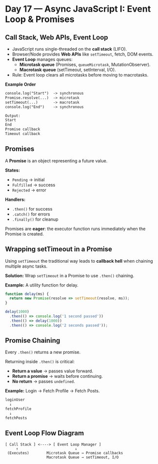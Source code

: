 # Day 17 — Async JavaScript I: Event Loop & Promises

## Call Stack, Web APIs, Event Loop

- JavaScript runs single-threaded on the **call stack** (LIFO).
- Browser/Node provides **Web APIs** like `setTimeout`, fetch, DOM events.
- **Event Loop** manages queues:
  - **Microtask queue** (Promises, `queueMicrotask`, MutationObserver).
  - **Macrotask queue** (setTimeout, setInterval, I/O).
- Rule: Event loop clears all microtasks before moving to macrotasks.

**Example Order**

```txt
console.log("Start")  -> synchronous
Promise.resolve(...)  -> microtask
setTimeout(...)       -> macrotask
console.log("End")    -> synchronous

Output:
Start
End
Promise callback
Timeout callback
```

## Promises

A **Promise** is an object representing a future value.

**States:**
- `Pending` → initial
- `Fulfilled` → success
- `Rejected` → error

**Handlers:**
- `.then()` for success
- `.catch()` for errors
- `.finally()` for cleanup

Promises are **eager**: the executor function runs immediately when the Promise is created.

## Wrapping setTimeout in a Promise

Using `setTimeout` the traditional way leads to **callback hell** when chaining multiple async tasks.

**Solution:** Wrap `setTimeout` in a Promise to use `.then()` chaining.

**Example:** A utility function for delay.

```js
function delay(ms) {
  return new Promise(resolve => setTimeout(resolve, ms));
}

delay(1000)
  .then(() => console.log('1 second passed'))
  .then(() => delay(1000))
  .then(() => console.log('2 seconds passed'));
```

## Promise Chaining

Every `.then()` returns a new promise.

Returning inside `.then()` is critical:
- **Return a value** → passes value forward.
- **Return a promise** → waits before continuing.
- **No return** → passes `undefined`.

**Example:** Login → Fetch Profile → Fetch Posts.

```txt
loginUser
  ↓
fetchProfile
  ↓
fetchPosts
```

## Event Loop Flow Diagram

```text
[ Call Stack ] <----> [ Event Loop Manager ]
     ↑                          ↓
 (Executes)        Microtask Queue → Promise callbacks
                   Macrotask Queue → setTimeout, I/O
```